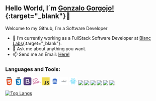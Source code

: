 ## Hello World, I´m [Gonzalo Gorgojo!](https://www.linkedin.com/in/gonzalogorgojo/){:target="_blank"}👋

Welcome to my Github, I´m a Software Developer 

- 🌱 I’m currently working as a FullStack Software Developer at [Blanc Labs](https://blanclabs.com/){:target="_blank"}.
- 💬 Ask me about anything you want.
- 📫 Send me an Email: [Here!](mailto:gongorgojo@gmail.com)

### **Languages and Tools:**

<code><img height="25" src="https://raw.githubusercontent.com/github/explore/80688e429a7d4ef2fca1e82350fe8e3517d3494d/topics/html/html.png"></code>
<code><img height="25" src="https://raw.githubusercontent.com/github/explore/80688e429a7d4ef2fca1e82350fe8e3517d3494d/topics/css/css.png"></code>
<code><img height="25" src="https://raw.githubusercontent.com/github/explore/80688e429a7d4ef2fca1e82350fe8e3517d3494d/topics/bootstrap/bootstrap.png"></code>
<code><img height="25" src="https://raw.githubusercontent.com/github/explore/80688e429a7d4ef2fca1e82350fe8e3517d3494d/topics/sass/sass.png"></code>
<code><img height="25" src="https://raw.githubusercontent.com/github/explore/80688e429a7d4ef2fca1e82350fe8e3517d3494d/topics/javascript/javascript.png"></code>
<code><img height="25" src="https://raw.githubusercontent.com/github/explore/80688e429a7d4ef2fca1e82350fe8e3517d3494d/topics/sql/sql.png"></code>
<code><img height="25" src="https://raw.githubusercontent.com/github/explore/80688e429a7d4ef2fca1e82350fe8e3517d3494d/topics/jquery/jquery.png"></code>
<code><img height="25" src="https://raw.githubusercontent.com/github/explore/80688e429a7d4ef2fca1e82350fe8e3517d3494d/topics/react/react.png"></code>
<code><img height="25" src="https://nodejs.org/static/images/logo.svg"></code>
<code><img height="25" src="https://live.mrf.io/statics/i/ps/www.muylinux.com/wp-content/uploads/2019/01/mongodb.png?width=1200&enable=upscale"></code>
<code><img height="25" src="https://i2.wp.com/enekodelatorre.com/wp-content/uploads/2016/10/express-fondo-2.png?fit=800%2C516&ssl=1"></code>
<code><img height="25" src="https://ahorasomos.izertis.com/solidgear/wp-content/uploads/2019/12/nest-1.png"></code>
<code><img height="25" src="https://ienrformacion.es/wp-content/uploads/2019/01/jenkins.jpg"></code>
<code><img height="25" src="https://profile.es/wp-content/media/image.png"></code>


[![Top Langs](https://github-readme-stats.vercel.app/api/top-langs/?username=GonzaloGorgojo)](https://github.com/GonzaloGorgojo/github-readme-stats)
